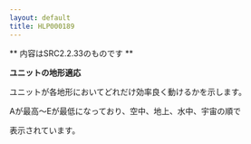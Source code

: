 ```yaml
---
layout: default
title: HLP000189
---
```

** 内容はSRC2.2.33のものです **

**ユニットの地形適応**

ユニットが各地形においてどれだけ効率良く動けるかを示します。

Aが最高～Eが最低になっており、空中、地上、水中、宇宙の順で

表示されています。
